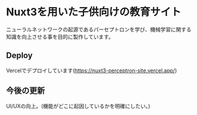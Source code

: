 # Nuxt3を用いた子供向けの教育サイト
ニューラルネットワークの起源であるパーセプトロンを学び、機械学習に関する知識を向上させる事を目的に製作しています。

## Deploy
Vercelでデプロイしています(https://nuxt3-perceptron-site.vercel.app/)

## 今後の更新
UI/UXの向上。(機能がどこに起因しているかを明確にしたい。)